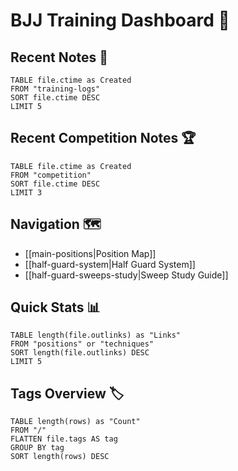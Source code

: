 # BJJ Training Dashboard 🥋

## Recent Notes 📅
```dataview
TABLE file.ctime as Created
FROM "training-logs"
SORT file.ctime DESC
LIMIT 5
```

## Recent Competition Notes 🏆
```dataview
TABLE file.ctime as Created
FROM "competition"
SORT file.ctime DESC
LIMIT 3
```

## Navigation 🗺️
- [[main-positions|Position Map]]
- [[half-guard-system|Half Guard System]]
- [[half-guard-sweeps-study|Sweep Study Guide]]

## Quick Stats 📊
```dataview
TABLE length(file.outlinks) as "Links"
FROM "positions" or "techniques"
SORT length(file.outlinks) DESC
LIMIT 5
```

## Tags Overview 🏷️
```dataview
TABLE length(rows) as "Count"
FROM "/"
FLATTEN file.tags AS tag
GROUP BY tag
SORT length(rows) DESC
```